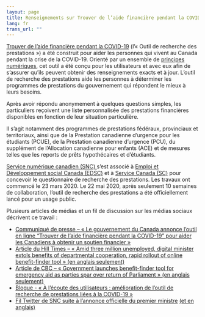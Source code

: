 ```yaml
---
layout: page
title: Renseignements sur Trouver de l’aide financière pendant la COVID-19-
lang: fr
trans_url: ""
---
```

[Trouver de l’aide financière pendant la COVID-19](https://covid-prestations.alpha.canada.ca/fr/debut) (l’« Outil de recherche des prestations ») a été construit pour aider les personnes qui vivent au Canada pendant la crise de la COVID-19. Orienté par un ensemble de [principes numériques](https://www.canada.ca/fr/gouvernement/systeme/gouvernement-numerique/normes-numeriques-gouvernement-canada.html), cet outil a été conçu pour les utilisateurs et avec eux afin de s’assurer qu’ils peuvent obtenir des renseignements exacts et à jour. L’outil de recherche des prestations aide les personnes à déterminer les programmes de prestations du gouvernement qui répondent le mieux à leurs besoins.


Après avoir répondu anonymement à quelques questions simples, les particuliers reçoivent une liste personnalisée des prestations financières disponibles en fonction de leur situation particulière.

Il s’agit notamment des programmes de prestations fédéraux, provinciaux et territoriaux, ainsi que de la Prestation canadienne d’urgence pour les étudiants (PCUE), de la Prestation canadienne d’urgence (PCU), du supplément de l’Allocation canadienne pour enfants (ACE) et de mesures telles que les reports de prêts hypothécaires et d’étudiants. 

[Service numérique canadien (SNC) ](https://numerique.canada.ca/) s’est associé à [Emploi et Développement social Canada (EDSC)](https://www.canada.ca/fr/emploi-developpement-social.html) et à [Service Canada (SC)](https://www.canada.ca/fr/emploi-developpement-social/ministere/portefeuille/service-canada.html) pour concevoir le questionnaire de recherche des prestations. Les travaux ont commencé le 23 mars 2020. Le 22 mai 2020, après seulement 10 semaines de collaboration, l’outil de recherche des prestations a été officiellement lancé pour un usage public.

Plusieurs articles de médias et un fil de discussion sur les médias sociaux décrivent ce travail :

* [Communiqué de presse – « Le gouvernement du Canada annonce l’outil en ligne “Trouver de l’aide financière pendant la COVID-19” pour aider les Canadiens à obtenir un soutien financier »](https://www.canada.ca/fr/secretariat-conseil-tresor/nouvelles/2020/05/le-gouvernement-du-canada-lance-loutil-en-ligne-trouver-de-laide-financiere-pendant-la-covid-19--pour-aider-les-canadiens-aobtenir-un-soutien-finan.html)
* [Article du Hill Times – « Amid three million unemployed, digital minister extols benefits of departmental cooperation, rapid rollout of online benefit-finder tool » (en anglais seulement)](https://www.hilltimes.com/2020/06/04/amid-three-million-unemployed-digital-minister-extols-benefits-of-departmental-cooperation-rapid-rollout-of-online-benefit-finder-tool/251465?utm_source=Subscriber+-++Hill+Times+Publishing&utm_campaign=5732f84b1c-EMAIL_CAMPAIGN_2020_06_05_10_00&utm_medium=email&utm_term=0_8edecd9364-5732f84b1c-91422728&mc_cid=5732f84b1c&mc_eid=262507f43d)
* [Article de CBC – « Government launches benefit-finder tool for emergency aid as parties spar over return of Parliament » (en anglais seulement)](https://www.cbc.ca/news/politics/benefits-aid-covid19-parliament-house-1.5580106)
* [Blogue - « À l’écoute des utilisateurs : amélioration de l’outil de recherche de prestations liées à la COVID-19 »](https://numerique.canada.ca/2020/07/06/%C3%A0-l%C3%A9coute-des-utilisateurs-am%C3%A9lioration-de-loutil-de-recherche-de-prestations-li%C3%A9es-%C3%A0-la-covid-19/)
* [Fil Twitter de SNC suite à l’annonce officielle du premier ministre](https://twitter.com/SNC_GC/status/1263859639483092992) [(et en anglais)](https://twitter.com/CDS_GC/status/1263857242199265280)